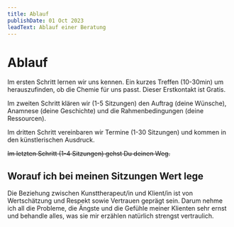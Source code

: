 ```yaml
---
title: Ablauf
publishDate: 01 Oct 2023
leadText: Ablauf einer Beratung 
---
```

# Ablauf

Im ersten Schritt lernen wir uns kennen. Ein kurzes Treffen (10-30min) um herauszufinden, ob die Chemie für uns passt. Dieser Erstkontakt ist Gratis.

Im zweiten Schritt klären wir (1-5 Sitzungen) den Auftrag (deine Wünsche), Anamnese (deine Geschichte) und die Rahmenbedingungen (deine Ressourcen).

Im dritten Schritt vereinbaren wir Termine (1-30 Sitzungen) und kommen in den künstlerischen Ausdruck.

~~Im letzten Schritt (1-4 Sitzungen) gehst Du deinen Weg.~~

## Worauf ich bei meinen Sitzungen Wert lege

Die Beziehung zwischen Kunsttherapeut/in und Klient/in  ist von Wertschätzung und Respekt sowie Vertrauen geprägt sein. Darum nehme ich all die Probleme, die Ängste und die Gefühle meiner Klienten sehr ernst und behandle alles, was sie mir erzählen natürlich strengst vertraulich.
